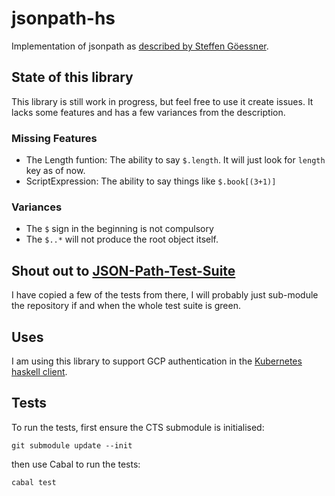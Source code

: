 # jsonpath-hs

Implementation of jsonpath as [described by Steffen Göessner](https://goessner.net/articles/JsonPath/).

## State of this library

This library is still work in progress, but feel free to use it create issues. It lacks some features and has a few variances from the description.

### Missing Features
* The Length funtion: The ability to say `$.length`. It will just look for `length` key as of now.
* ScriptExpression: The ability to say things like `$.book[(3+1)]`

### Variances
* The `$` sign in the beginning is not compulsory
* The `$..*` will not produce the root object itself.
## Shout out to [JSON-Path-Test-Suite](https://github.com/gregsdennis/JSON-Path-Test-Suite/tree/master/Tests)
I have copied a few of the tests from there, I will probably just sub-module the repository if and when the whole test suite is green.

## Uses
I am using this library to support GCP authentication in the [Kubernetes haskell client](http://github.com/kubernetes-client/haskell).

## Tests

To run the tests, first ensure the CTS submodule is initialised:
```
git submodule update --init
```

then use Cabal to run the tests:
```
cabal test
```
